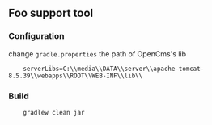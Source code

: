 ## Foo support tool

### Configuration
change `gradle.properties` the path of OpenCms's lib
```properties
    serverLibs=C:\\media\\DATA\\server\\apache-tomcat-8.5.39\\webapps\\ROOT\\WEB-INF\\lib\\
```

### Build
```jshelllanguage
    gradlew clean jar
```